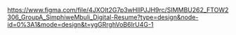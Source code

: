 https://www.figma.com/file/4JXOIt2G7p3wHIlPJJH9rc/SIMMBU262_FTOW2306_GroupA_SimphiweMbuli_Digital-Resume?type=design&node-id=0%3A1&mode=design&t=ygGRrghVoB6IrU4G-1

